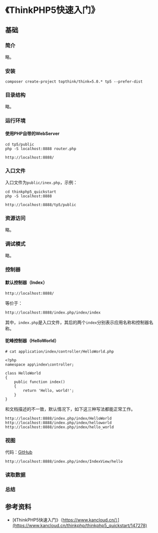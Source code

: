# 《ThinkPHP5快速入门》

## 基础

### 简介

略。


### 安装

```
composer create-project topthink/think=5.0.* tp5 --prefer-dist
```


### 目录结构

略。


### 运行环境

#### 使用PHP自带的WebServer

```
cd tp5/public
php -S localhost:8888 router.php
```
```
http://localhost:8888/
```


### 入口文件

入口文件为`public/inex.php`，示例：

```
cd thinkphp5_quickstart
php -S localhost:8888
```
```
http://localhost:8888/tp5/public
```


### 资源访问

略。


### 调试模式

略。


### 控制器

#### 默认控制器（Index）

```
http://localhost:8888/
```
等价于：
```
http://localhost:8888/index.php/index/index
```
其中，`index.php`是入口文件，其后的两个`index`分别表示应用名称和控制器名称。


#### 驼峰控制器（HelloWorld）


```
# cat application/index/controller/HelloWorld.php

<?php
namespace app\index\controller;

class HelloWorld
{
    public function index()
    {
        return 'Hello, world!';
    }
}
```

和文档描述的不一致，默认情况下，如下这三种写法都能正常工作。

```
http://localhost:8888/index.php/index/HelloWorld
http://localhost:8888/index.php/index/helloworld
http://localhost:8888/index.php/index/hello_world
```


### 视图

代码：[GitHub](https://github.com/mumingv/php/commit/eafd0f56da7b4bffa962b2c750fc649d0c23dde6)

```
http://localhost:8888/index.php/index/IndexView/hello
```


### 读取数据


### 总结



## 参考资料

- [《ThinkPHP5快速入门》（https://www.kancloud.cn/）](https://www.kancloud.cn/thinkphp/thinkphp5_quickstart/147278)


